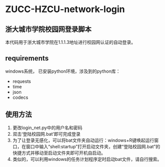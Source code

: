 # ZUCC-HZCU-network-login
## 浙大城市学院校园网登录脚本
本代码用于浙大城市学院在1.1.1.3地址进行校园网认证的自动登录。

## requirements
windows系统， 已安装python环境，涉及到的python库：
* requests 
* time 
* json
* codecs

## 使用方法
1. 更改login_net.py中的用户名和密码
2. 双击‘登陆校园网.bat’即可完成登录
3. 为了让登录无感化，可以将bat文件夹自动运行：windows+R键唤起运行窗口，在窗口中输入“shell:startup”打开启动文件夹，创建“登陆校园网.bat”的快捷方式并移动至启动文件夹即可开机自启动。
4. 类似的，可以利用windows的任务计划程序定时启动bat文件，请自行搜索。
